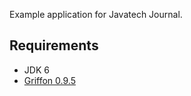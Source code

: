 Example application for Javatech Journal.

Requirements
-----------

 - JDK 6
 - [Griffon 0.9.5][1]
 

[1]: http://griffon.codehaus.org/Download

